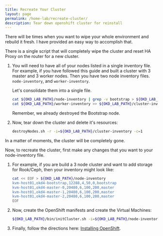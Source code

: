 ```yaml
---
title: Recreate Your Cluster
layout: page
permalink: /home-lab/recreate-cluster/
description: Tear down openshift cluster for reinstall
---
```


There will be times when you want to wipe your whole environment and rebuild it fresh.  I have provided an easy way to accomplish that.

There is a single script that will completely wipe the cluster and reset HA Proxy on the router for a new cluster.

1. You will need to have all of your nodes listed in a single inventory file.  For example, if you have followed this guide and built a cluster with 3 master and 3 worker nodes.  Then you have two node inventory files.  `node-inventory`, and `worker-inventory`.

   Let's consolidate them into a single file.

   ```bash
   cat ${OKD_LAB_PATH}/node-inventory | grep -v bootstrap > ${OKD_LAB_PATH}/cluster-inventory
   cat ${OKD_LAB_PATH}/worker-inventory >> ${OKD_LAB_PATH}/cluster-inventory
   ```

   Remember, we already destroyed the Bootstrap node.

1. Now, tear down the cluster and delete it's resources:

   ```bash
   destroyNodes.sh -r -i=${OKD_LAB_PATH}/cluster-inventory -c=1 
   ```

In a matter of moments, the cluster will be completely gone.

Now, to recreate the cluster, first make any changes that you want to your node-inventory file.

1. For example, if you are build a 3 node cluster and want to add storage for Rook/Ceph, then your inventory might look like:

   ```bash
   cat << EOF > ${OKD_LAB_PATH}/node-inventory
   kvm-host01,okd4-bootstrap,12288,4,50,0,bootstrap
   kvm-host01,okd4-master-0,20480,6,100,200,master
   kvm-host01,okd4-master-1,20480,6,100,200,master
   kvm-host01,okd4-master-2,20480,6,100,200,master
   EOF
   ```

1. Now, create the OpenShift manifests and create the Virtual Machines:

   ```bash
   ${OKD_LAB_PATH}/bin/initCluster.sh -i=${OKD_LAB_PATH}/node-inventory -c=1
   ```

1. Finally, follow the directions here: [Installing OpenShift](/home-lab/install-okd/).
